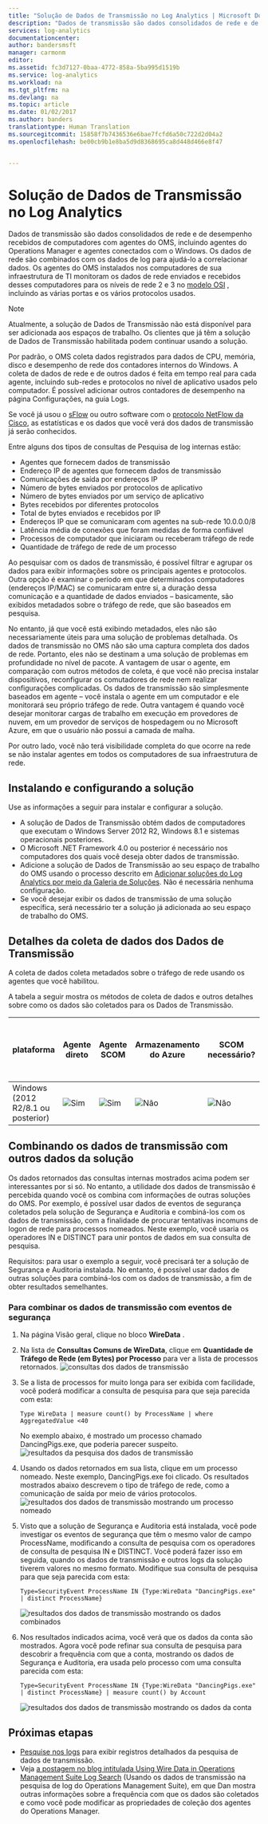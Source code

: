 ```yaml
---
title: "Solução de Dados de Transmissão no Log Analytics | Microsoft Docs"
description: "Dados de transmissão são dados consolidados de rede e de desempenho recebidos de computadores com agentes do OMS, incluindo agentes do Operations Manager e agentes conectados com o Windows. Os dados de rede são combinados com os dados de log para ajudá-lo a correlacionar dados."
services: log-analytics
documentationcenter: 
author: bandersmsft
manager: carmonm
editor: 
ms.assetid: fc3d7127-0baa-4772-858a-5ba995d1519b
ms.service: log-analytics
ms.workload: na
ms.tgt_pltfrm: na
ms.devlang: na
ms.topic: article
ms.date: 01/02/2017
ms.author: banders
translationtype: Human Translation
ms.sourcegitcommit: 15858f7b7436536e6bae7fcfd6a50c722d2d04a2
ms.openlocfilehash: be00cb9b1e8ba5d9d8368695ca8d448d466e8f47


---
```

# <a name="wire-data-solution-in-log-analytics"></a>Solução de Dados de Transmissão no Log Analytics
Dados de transmissão são dados consolidados de rede e de desempenho recebidos de computadores com agentes do OMS, incluindo agentes do Operations Manager e agentes conectados com o Windows. Os dados de rede são combinados com os dados de log para ajudá-lo a correlacionar dados. Os agentes do OMS instalados nos computadores de sua infraestrutura de TI monitoram os dados de rede enviados e recebidos desses computadores para os níveis de rede 2 e 3 no [modelo OSI](https://en.wikipedia.org/wiki/OSI_model) , incluindo as várias portas e os vários protocolos usados.

> [!NOTE]
> Atualmente, a solução de Dados de Transmissão não está disponível para ser adicionada aos espaços de trabalho. Os clientes que já têm a solução de Dados de Transmissão habilitada podem continuar usando a solução.
>
>

Por padrão, o OMS coleta dados registrados para dados de CPU, memória, disco e desempenho de rede dos contadores internos do Windows. A coleta de dados de rede e de outros dados é feita em tempo real para cada agente, incluindo sub-redes e protocolos no nível de aplicativo usados pelo computador. É possível adicionar outros contadores de desempenho na página Configurações, na guia Logs.

Se você já usou o [sFlow](http://www.sflow.org/) ou outro software com o [protocolo NetFlow da Cisco](http://www.cisco.com/c/en/us/products/collateral/ios-nx-os-software/ios-netflow/prod_white_paper0900aecd80406232.html), as estatísticas e os dados que você verá dos dados de transmissão já serão conhecidos.

Entre alguns dos tipos de consultas de Pesquisa de log internas estão:

* Agentes que fornecem dados de transmissão
* Endereço IP de agentes que fornecem dados de transmissão
* Comunicações de saída por endereços IP
* Número de bytes enviados por protocolos de aplicativo
* Número de bytes enviados por um serviço de aplicativo
* Bytes recebidos por diferentes protocolos
* Total de bytes enviados e recebidos por IP
* Endereços IP que se comunicaram com agentes na sub-rede 10.0.0.0/8
* Latência média de conexões que foram medidas de forma confiável
* Processos de computador que iniciaram ou receberam tráfego de rede
* Quantidade de tráfego de rede de um processo

Ao pesquisar com os dados de transmissão, é possível filtrar e agrupar os dados para exibir informações sobre os principais agentes e protocolos. Outra opção é examinar o período em que determinados computadores (endereços IP/MAC) se comunicaram entre si, a duração dessa comunicação e a quantidade de dados enviados – basicamente, são exibidos metadados sobre o tráfego de rede, que são baseados em pesquisa.

No entanto, já que você está exibindo metadados, eles não são necessariamente úteis para uma solução de problemas detalhada. Os dados de transmissão no OMS não são uma captura completa dos dados de rede. Portanto, eles não se destinam a uma solução de problemas em profundidade no nível de pacote.
A vantagem de usar o agente, em comparação com outros métodos de coleta, é que você não precisa instalar dispositivos, reconfigurar os comutadores de rede nem realizar configurações complicadas. Os dados de transmissão são simplesmente baseados em agente – você instala o agente em um computador e ele monitorará seu próprio tráfego de rede. Outra vantagem é quando você desejar monitorar cargas de trabalho em execução em provedores de nuvem, em um provedor de serviços de hospedagem ou no Microsoft Azure, em que o usuário não possui a camada de malha.

Por outro lado, você não terá visibilidade completa do que ocorre na rede se não instalar agentes em todos os computadores de sua infraestrutura de rede.

## <a name="installing-and-configuring-the-solution"></a>Instalando e configurando a solução
Use as informações a seguir para instalar e configurar a solução.

* A solução de Dados de Transmissão obtém dados de computadores que executam o Windows Server 2012 R2, Windows 8.1 e sistemas operacionais posteriores.
* O Microsoft .NET Framework 4.0 ou posterior é necessário nos computadores dos quais você deseja obter dados de transmissão.
* Adicione a solução de Dados de Transmissão ao seu espaço de trabalho do OMS usando o processo descrito em [Adicionar soluções do Log Analytics por meio da Galeria de Soluções](log-analytics-add-solutions.md).  Não é necessária nenhuma configuração.
* Se você desejar exibir os dados de transmissão de uma solução específica, será necessário ter a solução já adicionada ao seu espaço de trabalho do OMS.

## <a name="wire-data-data-collection-details"></a>Detalhes da coleta de dados dos Dados de Transmissão
A coleta de dados coleta metadados sobre o tráfego de rede usando os agentes que você habilitou.

A tabela a seguir mostra os métodos de coleta de dados e outros detalhes sobre como os dados são coletados para os Dados de Transmissão.

| plataforma | Agente direto | Agente SCOM | Armazenamento do Azure | SCOM necessário? | Os dados do agente SCOM enviados por meio do grupo de gerenciamento | frequência de coleta |
| --- | --- | --- | --- | --- | --- | --- |
| Windows (2012 R2/8.1 ou posterior) |![Sim](./media/log-analytics-wire-data/oms-bullet-green.png) |![Sim](./media/log-analytics-wire-data/oms-bullet-green.png) |![Não](./media/log-analytics-wire-data/oms-bullet-red.png) |![Não](./media/log-analytics-wire-data/oms-bullet-red.png) |![Não](./media/log-analytics-wire-data/oms-bullet-red.png) |a cada minuto |

## <a name="combining-wire-data-with-other-solution-data"></a>Combinando os dados de transmissão com outros dados da solução
Os dados retornados das consultas internas mostrados acima podem ser interessantes por si só. No entanto, a utilidade dos dados de transmissão é percebida quando você os combina com informações de outras soluções do OMS. Por exemplo, é possível usar dados de eventos de segurança coletados pela solução de Segurança e Auditoria e combiná-los com os dados de transmissão, com a finalidade de procurar tentativas incomuns de logon de rede para processos nomeados.  Neste exemplo, você usaria os operadores IN e DISTINCT para unir pontos de dados em sua consulta de pesquisa.

Requisitos: para usar o exemplo a seguir, você precisará ter a solução de Segurança e Auditoria instalada. No entanto, é possível usar dados de outras soluções para combiná-los com os dados de transmissão, a fim de obter resultados semelhantes.

### <a name="to-combine-wire-data-with-security-events"></a>Para combinar os dados de transmissão com eventos de segurança
1. Na página Visão geral, clique no bloco **WireData** .
2. Na lista de **Consultas Comuns de WireData**, clique em **Quantidade de Tráfego de Rede (em Bytes) por Processo** para ver a lista de processos retornados.
    ![consultas dos dados de transmissão](./media/log-analytics-wire-data/oms-wiredata-01.png)
3. Se a lista de processos for muito longa para ser exibida com facilidade, você poderá modificar a consulta de pesquisa para que seja parecida com esta:

    ```
    Type WireData | measure count() by ProcessName | where AggregatedValue <40
    ```
    No exemplo abaixo, é mostrado um processo chamado DancingPigs.exe, que poderia parecer suspeito.
    ![resultados da pesquisa dos dados de transmissão](./media/log-analytics-wire-data/oms-wiredata-02.png)
4. Usando os dados retornados em sua lista, clique em um processo nomeado. Neste exemplo, DancingPigs.exe foi clicado. Os resultados mostrados abaixo descrevem o tipo de tráfego de rede, como a comunicação de saída por meio de vários protocolos.
    ![resultados dos dados de transmissão mostrando um processo nomeado](./media/log-analytics-wire-data/oms-wiredata-03.png)
5. Visto que a solução de Segurança e Auditoria está instalada, você pode investigar os eventos de segurança que têm o mesmo valor de campo ProcessName, modificando a consulta de pesquisa com os operadores de consulta de pesquisa IN e DISTINCT. Você poderá fazer isso em seguida, quando os dados de transmissão e outros logs da solução tiverem valores no mesmo formato. Modifique sua consulta de pesquisa para que seja parecida com esta:

    ```
    Type=SecurityEvent ProcessName IN {Type:WireData "DancingPigs.exe" | distinct ProcessName}
    ```    

    ![resultados dos dados de transmissão mostrando os dados combinados](./media/log-analytics-wire-data/oms-wiredata-04.png)
6. Nos resultados indicados acima, você verá que os dados da conta são mostrados. Agora você pode refinar sua consulta de pesquisa para descobrir a frequência com que a conta, mostrando os dados de Segurança e Auditoria, era usada pelo processo com uma consulta parecida com esta:        

    ```
    Type=SecurityEvent ProcessName IN {Type:WireData "DancingPigs.exe" | distinct ProcessName} | measure count() by Account
    ```

    ![resultados dos dados de transmissão mostrando os dados da conta](./media/log-analytics-wire-data/oms-wiredata-05.png)

## <a name="next-steps"></a>Próximas etapas
* [Pesquise nos logs](log-analytics-log-searches.md) para exibir registros detalhados da pesquisa de dados de transmissão.
* Veja [a postagem no blog intitulada Using Wire Data in Operations Management Suite Log Search](http://blogs.msdn.com/b/dmuscett/archive/2015/09/09/using-wire-data-in-operations-management-suite.aspx) (Usando os dados de transmissão na pesquisa de log do Operations Management Suite), em que Dan mostra outras informações sobre a frequência com que os dados são coletados e como você pode modificar as propriedades de coleção dos agentes do Operations Manager.



<!--HONumber=Nov16_HO3-->


